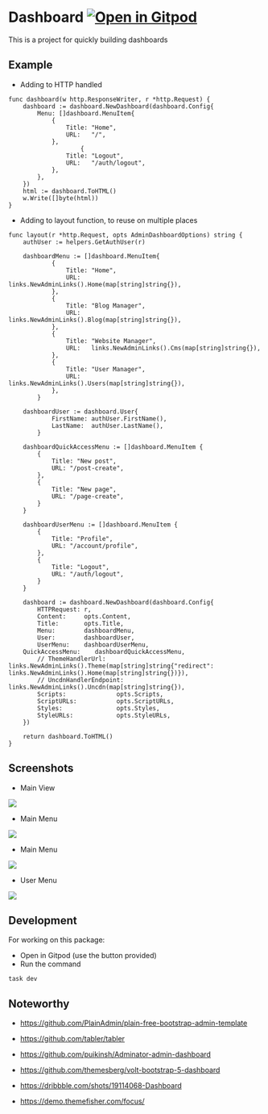 # Dashboard <a href="https://gitpod.io/#https://github.com/gouniverse/dashboard" style="float:right:"><img src="https://gitpod.io/button/open-in-gitpod.svg" alt="Open in Gitpod" loading="lazy"></a>

This is a project for quickly building dashboards

## Example

- Adding to HTTP handled

```golang
func dashboard(w http.ResponseWriter, r *http.Request) {
	dashboard := dashboard.NewDashboard(dashboard.Config{
		Menu: []dashboard.MenuItem{
			{
				Title: "Home",
				URL:   "/",
			},
            		{
				Title: "Logout",
				URL:   "/auth/logout",
			},
		},
	})
	html := dashboard.ToHTML()
	w.Write([]byte(html))
}
```

- Adding to layout function, to reuse on multiple places
```golang
func layout(r *http.Request, opts AdminDashboardOptions) string {
    authUser := helpers.GetAuthUser(r)

    dashboardMenu := []dashboard.MenuItem{
            {
                Title: "Home",
                URL:   links.NewAdminLinks().Home(map[string]string{}),
            },
            {
                Title: "Blog Manager",
                URL:   links.NewAdminLinks().Blog(map[string]string{}),
            },
            {
                Title: "Website Manager",
                URL:   links.NewAdminLinks().Cms(map[string]string{}),
            },
            {
                Title: "User Manager",
                URL:   links.NewAdminLinks().Users(map[string]string{}),
            },
        }

    dashboardUser := dashboard.User{
            FirstName: authUser.FirstName(),
            LastName:  authUser.LastName(),
        }

    dashboardQuickAccessMenu := []dashboard.MenuItem {
        {
            Title: "New post",
            URL: "/post-create",
        },
        {
            Title: "New page",
            URL: "/page-create",
        }
    }
        
    dashboardUserMenu := []dashboard.MenuItem {
        {
            Title: "Profile",
            URL: "/account/profile",
        },
        {
            Title: "Logout",
            URL: "/auth/logout",
        }
    }
        
    dashboard := dashboard.NewDashboard(dashboard.Config{
        HTTPRequest: r,
        Content:     opts.Content,
        Title:       opts.Title,
        Menu:        dashboardMenu,
        User:        dashboardUser,
        UserMenu:    dashboardUserMenu,
	QuickAccessMenu:    dashboardQuickAccessMenu,
        // ThemeHandlerUrl:      links.NewAdminLinks().Theme(map[string]string{"redirect": links.NewAdminLinks().Home(map[string]string{})}),
        // UncdnHandlerEndpoint: links.NewAdminLinks().Uncdn(map[string]string{}),
        Scripts:              opts.Scripts,
        ScriptURLs:           opts.ScriptURLs,
        Styles:               opts.Styles,
        StyleURLs:            opts.StyleURLs,
    })

    return dashboard.ToHTML()
}
```

## Screenshots

- Main View

<img src="./screenshots/Screenshot_MainView_20230712.png" />

- Main Menu

<img src="./screenshots/Screenshot_MainMenu_20230712.png" />

- Main Menu

<img src="./screenshots/Screenshot_QuickAccessMenu_20230712.png" />

- User Menu

<img src="./screenshots/Screenshot_UserMenu_20230712.png" />

## Development
For working on this package:
- Open in Gitpod (use the button provided)
- Run the command
```
task dev
```

## Noteworthy

- https://github.com/PlainAdmin/plain-free-bootstrap-admin-template

- https://github.com/tabler/tabler

- https://github.com/puikinsh/Adminator-admin-dashboard

- https://github.com/themesberg/volt-bootstrap-5-dashboard

- https://dribbble.com/shots/19114068-Dashboard

- https://demo.themefisher.com/focus/
